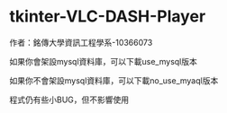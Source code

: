 # tkinter-VLC-DASH-Player

作者：銘傳大學資訊工程學系-10366073

如果你會架設mysql資料庫，可以下載use_mysql版本

如果你不會架設mysql資料庫，可以下載no_use_myaql版本

程式仍有些小BUG，但不影響使用
